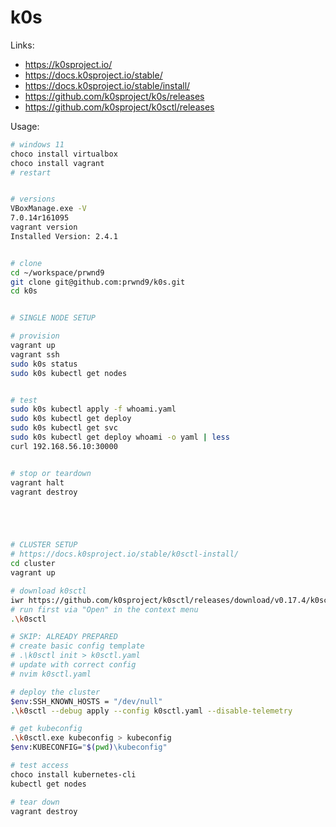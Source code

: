 # k0s

Links:
- https://k0sproject.io/
- https://docs.k0sproject.io/stable/
- https://docs.k0sproject.io/stable/install/
- https://github.com/k0sproject/k0s/releases
- https://github.com/k0sproject/k0sctl/releases

Usage:
```bash
# windows 11 
choco install virtualbox
choco install vagrant
# restart


# versions
VBoxManage.exe -V
7.0.14r161095
vagrant version
Installed Version: 2.4.1


# clone
cd ~/workspace/prwnd9
git clone git@github.com:prwnd9/k0s.git
cd k0s


# SINGLE NODE SETUP

# provision
vagrant up
vagrant ssh
sudo k0s status
sudo k0s kubectl get nodes


# test
sudo k0s kubectl apply -f whoami.yaml
sudo k0s kubectl get deploy
sudo k0s kubectl get svc
sudo k0s kubectl get deploy whoami -o yaml | less
curl 192.168.56.10:30000


# stop or teardown
vagrant halt
vagrant destroy





# CLUSTER SETUP
# https://docs.k0sproject.io/stable/k0sctl-install/
cd cluster
vagrant up

# download k0sctl
iwr https://github.com/k0sproject/k0sctl/releases/download/v0.17.4/k0sctl-win-x64.exe -o k0sctl.exe
# run first via "Open" in the context menu
.\k0sctl

# SKIP: ALREADY PREPARED
# create basic config template
# .\k0sctl init > k0sctl.yaml
# update with correct config
# nvim k0sctl.yaml

# deploy the cluster
$env:SSH_KNOWN_HOSTS = "/dev/null"
.\k0sctl --debug apply --config k0sctl.yaml --disable-telemetry

# get kubeconfig
.\k0sctl.exe kubeconfig > kubeconfig
$env:KUBECONFIG="$(pwd)\kubeconfig"

# test access
choco install kubernetes-cli
kubectl get nodes

# tear down
vagrant destroy
```

